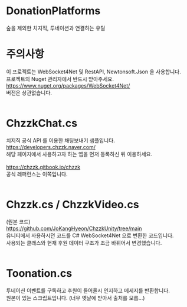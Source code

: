 # DonationPlatforms
 숲을 제외한 치지직, 투네이션과 연결하는 유틸
<br>
# 주의사항
 이 프로젝트는 WebSocket4Net 및 RestAPI, Newtonsoft.Json 을 사용합니다.<br>
 프로젝트의 Nuget 관리자에서 반드시 받아주세요.<br>
 https://www.nuget.org/packages/WebSocket4Net/<br>
 버전은 상관없습니다.<br>
<br>
# ChzzkChat.cs
 치지직 공식 API 를 이용한 채팅보내기 샘플입니다.<br>
 https://developers.chzzk.naver.com/<br>
 해당 페이지에서 사용하고자 하는 앱을 먼저 등록하신 뒤 이용하세요.<br>
 <br>
 https://chzzk.gitbook.io/chzzk<br>
 공식 레퍼런스는 이쪽입니다.<br>
<br>
# Chzzk.cs / ChzzkVideo.cs
 (원본 코드)<br>
 https://github.com/JoKangHyeon/ChzzkUnity/tree/main<br>
 유니티에서 사용하시던 코드를 C# WebSocket4Net 으로 변환한 코드입니다.<br>
 사용되는 클래스와 현재 후원 데이터 구조가 조금 바뀌어서 변경했습니다.<br>
<br>
# Toonation.cs
 투네이션 이벤트를 구독하고 후원이 들어올시 인지하고 메세지를 반환합니다.<br>
 원본이 있는 스크립트입니다. (너무 옛날에 받아서 출처를 모름...)<br>
